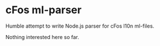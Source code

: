 cFos ml-parser
==============

Humble attempt to write Node.js parser for cFos l10n ml-files.

Nothing interested here so far.